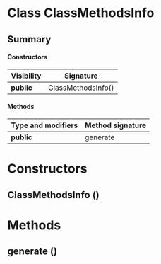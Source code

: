 Class ClassMethodsInfo
======================
Summary
-------
#### Constructors
| Visibility | Signature          |
| ---------- | ------------------ |
| **public** | ClassMethodsInfo() |
#### Methods
| Type and modifiers | Method signature |
| ------------------ | ---------------- |
| **public**         | generate         |

Constructors
============
ClassMethodsInfo ()
-------------------


Methods
=======
generate ()
-----------



